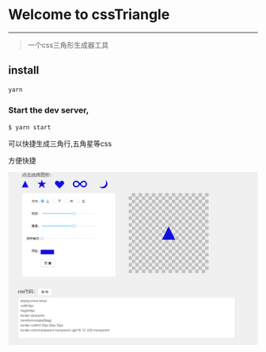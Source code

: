 #  Welcome to cssTriangle
 ----
> 一个css三角形生成器工具

## install

```bash
yarn
```

### Start the dev server,

```bash
$ yarn start
```

可以快捷生成三角行,五角星等css

方便快捷

![alt](/18430708648666.png)